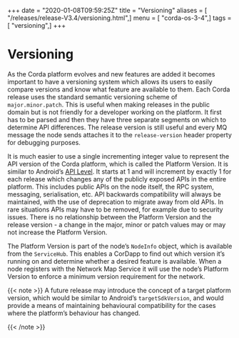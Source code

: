 +++
date = "2020-01-08T09:59:25Z"
title = "Versioning"
aliases = [ "/releases/release-V3.4/versioning.html",]
menu = [ "corda-os-3-4",]
tags = [ "versioning",]
+++


# Versioning

As the Corda platform evolves and new features are added it becomes important to have a versioning system which allows
            its users to easily compare versions and know what feature are available to them. Each Corda release uses the standard
            semantic versioning scheme of `major.minor.patch`. This is useful when making releases in the public domain but is not
            friendly for a developer working on the platform. It first has to be parsed and then they have three separate segments on
            which to determine API differences. The release version is still useful and every MQ message the node sends attaches it
            to the `release-version` header property for debugging purposes.

It is much easier to use a single incrementing integer value to represent the API version of the Corda platform, which
            is called the Platform Version. It is similar to Android’s [API Level](https://developer.android.com/guide/topics/manifest/uses-sdk-element.html).
            It starts at 1 and will increment by exactly 1 for each release which changes any of the publicly exposed APIs in the
            entire platform. This includes public APIs on the node itself, the RPC system, messaging, serialisation, etc. API backwards
            compatibility will always be maintained, with the use of deprecation to migrate away from old APIs. In rare situations
            APIs may have to be removed, for example due to security issues. There is no relationship between the Platform Version
            and the release version - a change in the major, minor or patch values may or may not increase the Platform Version.

The Platform Version is part of the node’s `NodeInfo` object, which is available from the `ServiceHub`. This enables
            a CorDapp to find out which version it’s running on and determine whether a desired feature is available. When a node
            registers with the Network Map Service it will use the node’s Platform Version to enforce a minimum version requirement
            for the network.


{{< note >}}
A future release may introduce the concept of a target platform version, which would be similar to Android’s
                `targetSdkVersion`, and would provide a means of maintaining behavioural compatibility for the cases where the
                platform’s behaviour has changed.

{{< /note >}}


